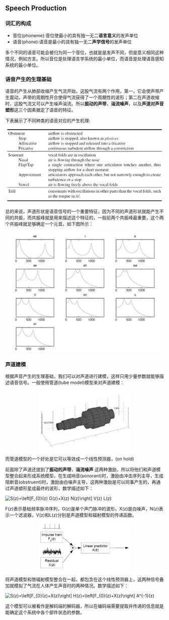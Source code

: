 ## Speech Production

### 词汇的构成

* 音位(phoneme):音位使最小的具有独一无二**语言意义**的发声单位
* 语音(phone):语音是最小的具有独一无二**声学信号**的发声单位

多个不同的语音可能会被归为同一个音位，也就是是发声不同，但是意义相同这种情况，例如方言。所以音位是处理语言学系统的最小单位，而语音是处理语音感知系统的最小单位。

### 语音产生的生理基础
语音的产生从肺部收缩产生气流开始，这股气流有两个作用，第一，它会使声带产生震动，声带的周期性开合使得气流获得了一个周期性的波形；第二在声道收缩时，这股气流又可以产生噪声湍流。所以**振动的声带**，**湍流噪声**，以及**声道对声音塑形**这三个因素据定了语音的特征。

下表展示了不同种类的语音对应的产生机理:

<div align="center">
<img src="Graph/moa.JPG" width=500>
</div>

总的来说，声道形状是语音信号的一个重要特征，因为不同的声道形状就能产生不同的共振，而共振峰就是用来描述这个特征的，一般前两个共振峰最重要，这个两个共振峰就足够确定一个元音。如下图所示：

<div align="center">
<img src="Graph/vowelformants.JPG" width=500>
</div>

### 声道建模

根据声音产生的生理基础，我们可以对声道进行建模，这样只用少量参数就能够描述语音信号。一般使用管道(tube model)模型来对声道建模：

<div align="center">
<img src="Graph/tubemodel.jpg" width=300>
</div>

而管道模型的一个好处是它可以等效成一个线性预测器，(on hold)

前面除了声道还提到了**振动的声带**，**湍流噪声** 这两种激励，所以将他们和声道模型整合起来形成系统模型，在生成响音(sonorant)时，激励由冲击序列主导，生成阻断音(obstruent)时，激励由白噪声主导，这两种激励是可以同事产生的，再通过声道塑形星成最终的波形，数学描述如下：

<img src="https://latex.codecogs.com/gif.latex?S(z)=\left[F_{0}(z)&space;G(z)&plus;X(z)&space;N(z)\right]&space;V(z)&space;L(z)" title="S(z)=\left[F_{0}(z) G(z)+X(z) N(z)\right] V(z) L(z)" />


F(z)表示基础频率脉冲序列，G(z)是单个声门脉冲的波形，X(z)是白噪声，N(z)表示一个滤波器，V(z)和L(z)分别是声道模型和辐射模型的传递函数。

<div align="center">
<img src="Graph/systemmodel.jpg" width=300>
</div>

将声道模型和唇辐射模型整合在一起，都包含在这个线性预测器上，这两种信号叠加就模拟了气流在人体产生声音时的两种情况。数学描述如下：

<img src="https://latex.codecogs.com/gif.latex?S(z)=\left[F_{0}(z)&plus;X(z)\right]&space;H(z)=\left[F_{0}(z)&plus;X(z)\right]&space;A^{-1}(z)" title="S(z)=\left[F_{0}(z)+X(z)\right] H(z)=\left[F_{0}(z)+X(z)\right] A^{-1}(z)" /></a>

这个模型可以被看作是解码端的解码器，所以在编码端需要提取并传递的信息就是能确定这个系统中各个部件状态的参数。
